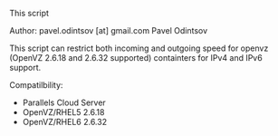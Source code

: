 This script


Author: pavel.odintsov [at] gmail.com Pavel Odintsov

This script can restrict both incoming and outgoing speed for openvz (OpenVZ 2.6.18 and 2.6.32 supported) containters for IPv4 and IPv6 support.

Compatilbility:
* Parallels Cloud Server
* OpenVZ/RHEL5 2.6.18
* OpenVZ/RHEL6 2.6.32
